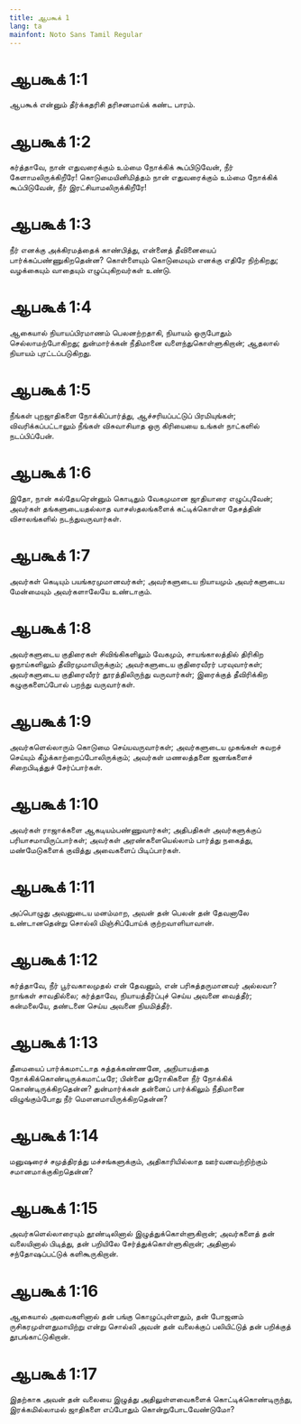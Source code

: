 ```yaml
---
title: ஆபகூக் 1
lang: ta
mainfont: Noto Sans Tamil Regular
---
```


# ஆபகூக் 1:1

ஆபகூக் என்னும் தீர்க்கதரிசி தரிசனமாய்க் கண்ட பாரம்.

# ஆபகூக் 1:2

கர்த்தாவே, நான் எதுவரைக்கும் உம்மை நோக்கிக் கூப்பிடுவேன், நீர் கேளாமலிருக்கிறீரே! கொடுமையினிமித்தம் நான் எதுவரைக்கும் உம்மை நோக்கிக் கூப்பிடுவேன், நீர் இரட்சியாமலிருக்கிறீரே!

# ஆபகூக் 1:3

நீர் எனக்கு அக்கிரமத்தைக் காண்பித்து, என்னைத் தீவினையைப் பார்க்கப்பண்ணுகிறதென்ன? கொள்ளையும் கொடுமையும் எனக்கு எதிரே நிற்கிறது; வழக்கையும் வாதையும் எழுப்புகிறவர்கள் உண்டு.

# ஆபகூக் 1:4

ஆகையால் நியாயப்பிரமாணம் பெலனற்றதாகி, நியாயம் ஒருபோதும் செல்லாமற்போகிறது; துன்மார்க்கன் நீதிமானை வளைந்துகொள்ளுகிறான்; ஆதலால் நியாயம் புரட்டப்படுகிறது.

# ஆபகூக் 1:5

நீங்கள் புறஜாதிகளை நோக்கிப்பார்த்து, ஆச்சரியப்பட்டுப் பிரமியுங்கள்; விவரிக்கப்பட்டாலும் நீங்கள் விசுவாசியாத ஒரு கிரியையை உங்கள் நாட்களில் நடப்பிப்பேன்.

# ஆபகூக் 1:6

இதோ, நான் கல்தேயரென்னும் கொடிதும் வேகமுமான ஜாதியாரை எழுப்புவேன்; அவர்கள் தங்களுடையதல்லாத வாசஸ்தலங்களைக் கட்டிக்கொள்ள தேசத்தின் விசாலங்களில் நடந்துவருவார்கள்.

# ஆபகூக் 1:7

அவர்கள் கெடியும் பயங்கரமுமானவர்கள்; அவர்களுடைய நியாயமும் அவர்களுடைய மேன்மையும் அவர்களாலேயே உண்டாகும்.

# ஆபகூக் 1:8

அவர்களுடைய குதிரைகள் சிவிங்கிகளிலும் வேகமும், சாயங்காலத்தில் திரிகிற ஓநாய்களிலும் தீவிரமுமாயிருக்கும்; அவர்களுடைய குதிரைவீரர் பரவுவார்கள்; அவர்களுடைய குதிரைவீரர் தூரத்திலிருந்து வருவார்கள்; இரைக்குத் தீவிரிக்கிற கழுகுகளைப்போல் பறந்து வருவார்கள்.

# ஆபகூக் 1:9

அவர்களெல்லாரும் கொடுமை செய்யவருவார்கள்; அவர்களுடைய முகங்கள் சுவறச் செய்யும் கீழ்க்காற்றைப்போலிருக்கும்; அவர்கள் மணலத்தனை ஜனங்களைச் சிறைபிடித்துச் சேர்ப்பார்கள்.

# ஆபகூக் 1:10

அவர்கள் ராஜாக்களை ஆகடியம்பண்ணுவார்கள்; அதிபதிகள் அவர்களுக்குப் பரியாசமாயிருப்பார்கள்; அவர்கள் அரண்களையெல்லாம் பார்த்து நகைத்து, மண்மேடுகளைக் குவித்து அவைகளைப் பிடிப்பார்கள்.

# ஆபகூக் 1:11

அப்பொழுது அவனுடைய மனம்மாற, அவன் தன் பெலன் தன் தேவனாலே உண்டானதென்று சொல்லி மிஞ்சிப்போய்க் குற்றவாளியாவான்.

# ஆபகூக் 1:12

கர்த்தாவே, நீர் பூர்வகாலமுதல் என் தேவனும், என் பரிசுத்தருமானவர் அல்லவா? நாங்கள் சாவதில்லை; கர்த்தாவே, நியாயத்தீர்ப்புச் செய்ய அவனை வைத்தீர்; கன்மலையே, தண்டனை செய்ய அவனை நியமித்தீர்.

# ஆபகூக் 1:13

தீமையைப் பார்க்கமாட்டாத சுத்தக்கண்ணனே, அநியாயத்தை நோக்கிக்கொண்டிருக்கமாட்டீரே; பின்னை துரோகிகளை நீர் நோக்கிக் கொண்டிருக்கிறதென்ன? துன்மார்க்கன் தன்னைப் பார்க்கிலும் நீதிமானை விழுங்கும்போது நீர் மௌனமாயிருக்கிறதென்ன?

# ஆபகூக் 1:14

மனுஷரைச் சமுத்திரத்து மச்சங்களுக்கும், அதிகாரியில்லாத ஊர்வனவற்றிற்கும் சமானமாக்குகிறதென்ன?

# ஆபகூக் 1:15

அவர்களெல்லாரையும் தூண்டிலினால் இழுத்துக்கொள்ளுகிறான்; அவர்களைத் தன் வலையினால் பிடித்து, தன் பறியிலே சேர்த்துக்கொள்ளுகிறான்; அதினால் சந்தோஷப்பட்டுக் களிகூருகிறான்.

# ஆபகூக் 1:16

ஆகையால் அவைகளினால் தன் பங்கு கொழுப்புள்ளதும், தன் போஜனம் ருசிகரமுள்ளதுமாயிற்று என்று சொல்லி அவன் தன் வலைக்குப் பலியிட்டுத் தன் பறிக்குத் தூபங்காட்டுகிறான்.

# ஆபகூக் 1:17

இதற்காக அவன் தன் வலையை இழுத்து அதிலுள்ளவைகளைக் கொட்டிக்கொண்டிருந்து, இரக்கமில்லாமல் ஜாதிகளை எப்போதும் கொன்றுபோடவேண்டுமோ?

